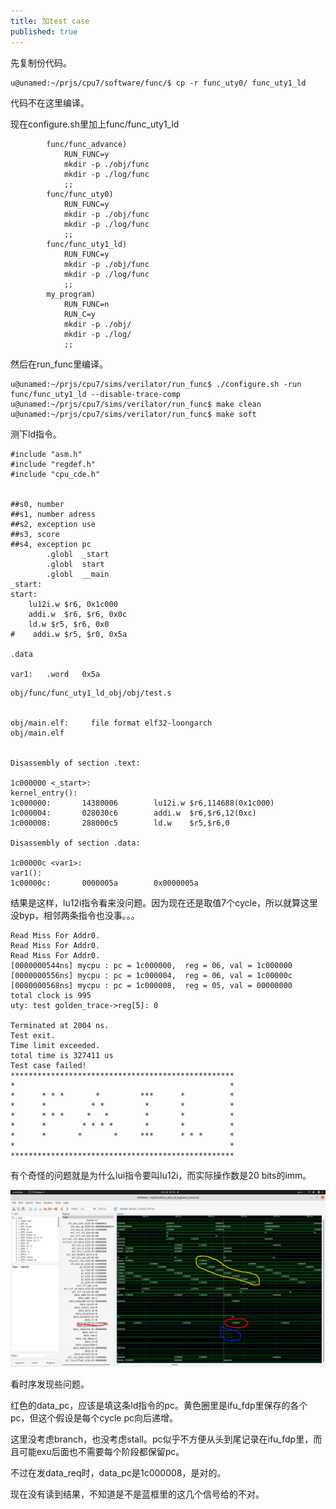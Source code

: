 ```yaml
---
title: 加test case
published: true
---
```


先复制份代码。

`````shell
u@unamed:~/prjs/cpu7/software/func/$ cp -r func_uty0/ func_uty1_ld
`````

代码不在这里编译。

现在configure.sh里加上func/func_uty1_ld

`````shell
        func/func_advance)
            RUN_FUNC=y
            mkdir -p ./obj/func
            mkdir -p ./log/func
            ;;
        func/func_uty0)
            RUN_FUNC=y
            mkdir -p ./obj/func
            mkdir -p ./log/func
            ;;
        func/func_uty1_ld)
            RUN_FUNC=y
            mkdir -p ./obj/func
            mkdir -p ./log/func
            ;;
        my_program)
            RUN_FUNC=n
            RUN_C=y
            mkdir -p ./obj/
            mkdir -p ./log/
            ;;

`````

然后在run_func里编译。

`````shell
u@unamed:~/prjs/cpu7/sims/verilator/run_func$ ./configure.sh -run func/func_uty1_ld --disable-trace-comp
u@unamed:~/prjs/cpu7/sims/verilator/run_func$ make clean
u@unamed:~/prjs/cpu7/sims/verilator/run_func$ make soft
`````

测下ld指令。


`````shell
#include "asm.h"
#include "regdef.h"
#include "cpu_cde.h"


##s0, number
##s1, number adress 
##s2, exception use
##s3, score
##s4, exception pc
        .globl  _start
        .globl  start
        .globl  __main
_start:
start:
    lu12i.w $r6, 0x1c000
    addi.w  $r6, $r6, 0x0c
    ld.w $r5, $r6, 0x0
#    addi.w $r5, $r0, 0x5a

.data

var1:   .word   0x5a

`````

`````shell
obj/func/func_uty1_ld_obj/obj/test.s


obj/main.elf:     file format elf32-loongarch
obj/main.elf


Disassembly of section .text:

1c000000 <_start>:
kernel_entry():
1c000000:       14380006        lu12i.w $r6,114688(0x1c000)
1c000004:       028030c6        addi.w  $r6,$r6,12(0xc)
1c000008:       288000c5        ld.w    $r5,$r6,0

Disassembly of section .data:

1c00000c <var1>:
var1():
1c00000c:       0000005a        0x0000005a

`````

结果是这样，lu12i指令看来没问题。因为现在还是取值7个cycle，所以就算这里没byp，相邻两条指令也没事。。。

````shell
Read Miss For Addr0.
Read Miss For Addr0.
Read Miss For Addr0.
[0000000544ns] mycpu : pc = 1c000000,  reg = 06, val = 1c000000
[0000000556ns] mycpu : pc = 1c000004,  reg = 06, val = 1c00000c
[0000000568ns] mycpu : pc = 1c000008,  reg = 05, val = 00000000
total clock is 995
uty: test golden_trace->reg[5]: 0

Terminated at 2004 ns.
Test exit.
Time limit exceeded.
total time is 327411 us
Test case failed!
**************************************************
*                                                *
*      * * *       *         ***      *          *
*      *          * *         *       *          *
*      * * *     *   *        *       *          *
*      *        * * * *       *       *          *
*      *       *       *     ***      * * *      *
*                                                *
**************************************************
````

有个奇怪的问题就是为什么lui指令要叫lu12i，而实际操作数是20 bits的imm。



![screenshot0](https://github.com/whensungoesdown/whensungoesdown.github.io/raw/main/_posts/2022-10-26-0.png)

看时序发现些问题。

红色的data_pc，应该是填这条ld指令的pc。黄色圈里是ifu_fdp里保存的各个pc，但这个假设是每个cycle pc向后递增。

这里没考虑branch，也没考虑stall。pc似乎不方便从头到尾记录在ifu_fdp里，而且可能exu后面也不需要每个阶段都保留pc。

不过在发data_req时，data_pc是1c000008，是对的。

现在没有读到结果，不知道是不是蓝框里的这几个信号给的不对。

